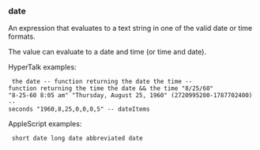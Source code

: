 ### date

An expression that evaluates to a text string in one of the valid date or time formats. 

The value can evaluate to a date and time (or time and date).

HyperTalk examples:

<code><pre>
the date -- function returning the date
the time -- function returning the time
the date && the time
"8/25/60"
"8-25-60 8:05 am"
"Thursday, August 25, 1960"
(2720995200-1787702400) -- seconds
"1960,8,25,0,0,0,5" -- dateItems
</pre></code>

AppleScript examples:

<code><pre>
short date
long date
abbreviated date
</pre></code>

